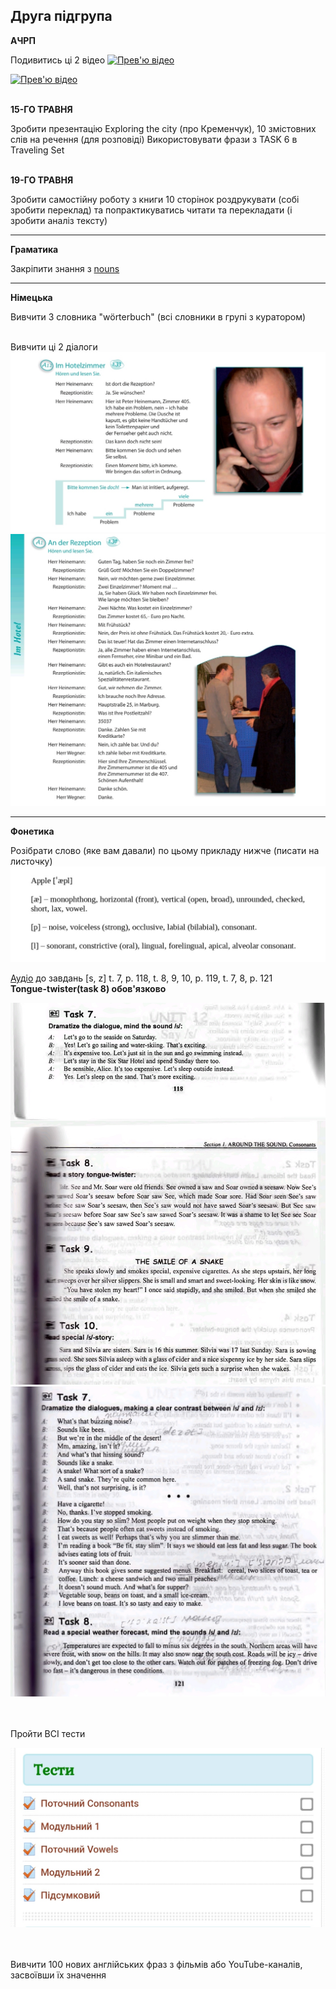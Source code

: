 <h2>Друга підгрупа</h2>

<strong>АЧРП</strong> <br>

Подивитись ці 2 відео
<a href="https://www.youtube.com/watch?v=2SLp7LakBLI&ab_channel=AlpGalipTravels">
    <img src="https://i.ytimg.com/vi/2SLp7LakBLI/maxresdefault.jpg" alt="Прев'ю відео">
</a>

<a href="https://www.youtube.com/watch?v=ZJyauWRD7Q4&ab_channel=LoveandLondon">
    <img src="https://i.ytimg.com/vi_webp/ZJyauWRD7Q4/maxresdefault.webp" alt="Прев'ю відео">
</a>

<br> <strong>15-ГО ТРАВНЯ</strong> <br>

Зробити презентацію Exploring the city (про Кременчук), 10 змістовних слів на речення (для розповіді)
Використовувати фрази з TASK 6 в Traveling Set <br> <br>

<strong>19-ГО ТРАВНЯ</strong> <br>

Зробити самостійну роботу з книги 10 сторінок роздрукувати (собі зробити переклад) та попрактикуватись читати та перекладати (і зробити аналіз тексту)


---

<strong>Граматика</strong> <br>

Закріпити знання з <a href="">nouns</a>

---

<strong>Німецька</strong> <br>

Вивчити 3 словника "wörterbuch" (всі словники в групі з куратором) <br> <br>

Вивчити ці 2 діалоги
 <img src="2n.jpg" alt="">
 <img src="2n2.jpg" alt="">

---

<strong>Фонетика</strong> <br>

Розібрати слово (яке вам давали) по цьому прикладу нижче (писати на листочку)
<img src="2fn0.jpg" alt="">


<a href="https://drive.google.com/drive/mobile/folders/1wS6gswOli-StjoNAvlZ7RwPoZV7mU7x8">Аудіо</a> до завдань [s, z] t. 7, p. 118, t. 8, 9, 10, p. 119, t. 7, 8, p. 121 <br>
<strong>Tongue-twister(task 8) обов'язково</strong>

<img src="2fn.jpg" alt="">
<img src="2fn2.jpg" alt="">

<br><br>Пройти ВСІ тести

<img src="2fn3.jpg" alt="">

<br><br>Вивчити 100 нових англійських фраз з фільмів або YouTube-каналів, засвоївши їх значення




